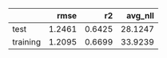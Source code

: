 |          |   rmse |     r2 |   avg_nll |
|:---------|-------:|-------:|----------:|
| test     | 1.2461 | 0.6425 |   28.1247 |
| training | 1.2095 | 0.6699 |   33.9239 |